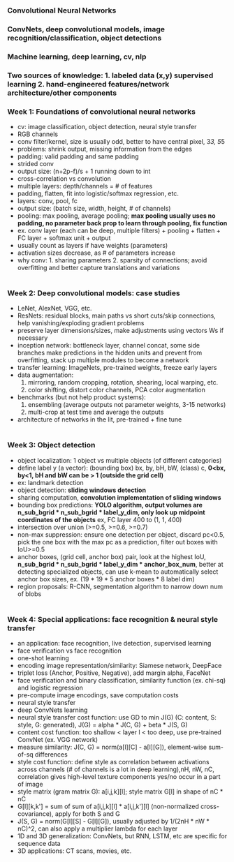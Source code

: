 ### Convolutional Neural Networks
### ConvNets, deep convolutional models, image recognition/classification, object detections
### Machine learning, deep learning, cv, nlp
### Two sources of knowledge: 1. labeled data (x,y) supervised learning 2. hand-engineered features/network architecture/other components
### Week 1: Foundations of convolutional neural networks
  * cv: image classification, object detection, neural style transfer
  * RGB channels
  * conv filter/kernel, size is usually odd, better to have central pixel, 3*3, 5*5
  * problems: shrink output, missing information from the edges
  * padding: valid padding and same padding
  * strided conv
  * output size: (n+2p-f)/s + 1 running down to int
  * cross-correlation vs convolution
  * multiple layers: depth/channels = # of features
  * padding, flatten, fit into logistic/softmax regression, etc.
  * layers: conv, pool, fc
  * output size: (batch size, width, height, # of channels)
  * pooling: max pooling, average pooling; **max pooling usually uses no padding, no parameter back prop to learn through pooling, fix function**
  * ex. conv layer (each can be deep, multiple filters) + pooling + flatten + FC layer + softmax unit + output
  * usually count as layers if have weights (parameters)
  * activation sizes decrease, as # of parameters increase
  * why conv: 1. sharing parameters 2. sparsity of connections; avoid overfitting and better capture translations and variations
<br><br/>
  ### Week 2: Deep convolutional models: case studies
  * LeNet, AlexNet, VGG, etc.
  * ResNets: residual blocks, main paths vs short cuts/skip connections, help vanishing/exploding gradient problems
  * preserve layer dimensions/sizes, make adjustments using vectors Ws if necessary
  * inception network: bottleneck layer, channel concat, some side branches make predictions in the hidden units and prevent from overfitting, stack up multiple modules to become a network
  * transfer learning: ImageNets, pre-trained weights, freeze early layers
  * data augmentation: 
    1. mirroring, random cropping, rotation, shearing, local warping, etc.
    2. color shifting, distort color channels, PCA color augmentation
  * benchmarks (but not help product systems): 
    1. ensembling (average outputs not parameter weights, 3-15 networks)
    2. multi-crop at test time and average the outputs
  * architecture of networks in the lit, pre-trained + fine tune
<br><br/>
### Week 3: Object detection
  * object localization: 1 object vs multiple objects (of different categories)
  * define label y (a vector): (bounding box) bx, by, bH, bW, (class) c, **0<bx, by<1, bH and bW can be > 1 (outside the grid cell)**
  * ex: landmark detection
  * object detection: **sliding windows detection**
  * sharing computation, **convolution implementation of sliding windows**
  * bounding box predictions: **YOLO algorithm, output volumes are n_sub_bgrid * n_sub_bgrid * label_y_dim, only look up midpoint coordinates of the objects** ex, FC layer 400 to (1, 1, 400) 
  * intersection over union (>=0.5, >=0.6, >=0.7)
  * non-max suppression: ensure one detection per object, discard pc<0.5, pick the one box with the max pc as a prediction, filter out boxes with IoU>=0.5
  * anchor boxes, (grid cell, anchor box) pair, look at the highest IoU, **n_sub_bgrid * n_sub_bgrid * label_y_dim * anchor_box_num**, better at detecting specialized objects, can use k-mean to automatically select anchor box sizes, ex. (19 * 19 * 5 anchor boxes * 8 label dim)
  * region proposals: R-CNN, segmentation algorithm to narrow down num of blobs
<br><br/>
### Week 4: Special applications: face recognition & neural style transfer
  * an application: face recognition, live detection, supervised learning
  * face verification vs face recognition
  * one-shot learning
  * encoding image representation/similarity: Siamese network, DeepFace
  * triplet loss (Anchor, Positive, Negative), add margin alpha, FaceNet
  * face verification and binary classification, similarity function (ex. chi-sq) and logistic regression
  * pre-compute image encodings, save computation costs
  * neural style transfer
  * deep ConvNets learning
  * neural style transfer cost function: use GD to min J(G) (C: content, S: style, G: generated), J(G) = alpha * J(C, G) + beta * J(S, G)
  * content cost function: too shallow < layer l < too deep, use pre-trained ConvNet (ex. VGG network)
  * measure similarity: J(C, G) = norm(a[l][C] - a[l][G]), element-wise sum-of-sq differences
  * style cost function: define style as correlation between activations across channels (# of channels is a lot in deep learning),nH, nW, nC, correlation gives high-level texture components yes/no occur in a part of image
  * style matrix (gram matrix G): a[i,j,k][l]; style matrix G[l] in shape of nC * nC
  * G[l][k,k'] = sum of sum of a[i,j,k][l] * a[i,j,k'][l] (non-normalized cross-covariance), apply for both S and G
  * J(S, G) = norm(G[l][S] - G[l][G]), usually adjusted by 1/(2nH * nW * nC)^2, can also apply a multiplier lambda for each layer
  * 1D and 3D generalization: ConvNets, but RNN, LSTM, etc are specific for sequence data
  * 3D applications: CT scans, movies, etc.
  
  
  
  
  
  
  
  
  
  
  
